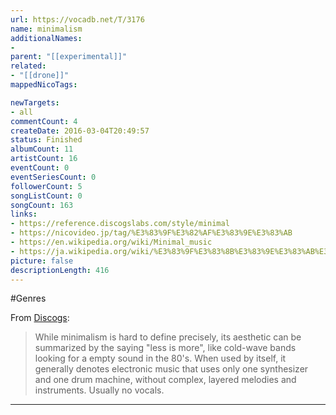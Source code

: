 ```yaml
---
url: https://vocadb.net/T/3176
name: minimalism
additionalNames: 
- 
parent: "[[experimental]]"
related:
- "[[drone]]"
mappedNicoTags:

newTargets:
- all
commentCount: 4
createDate: 2016-03-04T20:49:57
status: Finished
albumCount: 11
artistCount: 16
eventCount: 0
eventSeriesCount: 0
followerCount: 5
songListCount: 0
songCount: 163
links: 
- https://reference.discogslabs.com/style/minimal
- https://nicovideo.jp/tag/%E3%83%9F%E3%82%AF%E3%83%9E%E3%83%AB
- https://en.wikipedia.org/wiki/Minimal_music
- https://ja.wikipedia.org/wiki/%E3%83%9F%E3%83%8B%E3%83%9E%E3%83%AB%E3%83%BB%E3%83%9F%E3%83%A5%E3%83%BC%E3%82%B8%E3%83%83%E3%82%AF
picture: false
descriptionLength: 416
---
```


#Genres

From [Discogs](https://reference.discogslabs.com/style/minimal):

>While minimalism is hard to define precisely, its aesthetic can be summarized by the saying "less is more", like cold-wave bands looking for a empty sound in the 80's. When used by itself, it generally denotes electronic music that uses only one synthesizer and one drum machine, without complex, layered melodies and instruments. Usually no vocals.

---

